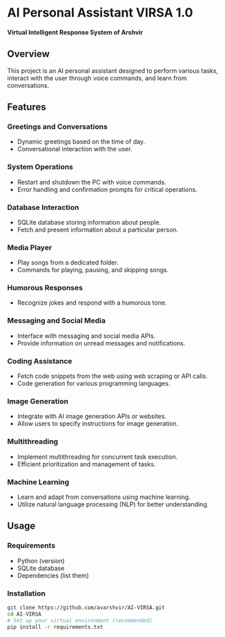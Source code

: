 # AI Personal Assistant VIRSA 1.0
#### Virtual Intelligent Response System of Arshvir

## Overview

This project is an AI personal assistant designed to perform various tasks, interact with the user through voice commands, and learn from conversations.

## Features

### Greetings and Conversations

- Dynamic greetings based on the time of day.
- Conversational interaction with the user.

### System Operations

- Restart and shutdown the PC with voice commands.
- Error handling and confirmation prompts for critical operations.

### Database Interaction

- SQLite database storing information about people.
- Fetch and present information about a particular person.

### Media Player

- Play songs from a dedicated folder.
- Commands for playing, pausing, and skipping songs.

### Humorous Responses

- Recognize jokes and respond with a humorous tone.

### Messaging and Social Media

- Interface with messaging and social media APIs.
- Provide information on unread messages and notifications.

### Coding Assistance

- Fetch code snippets from the web using web scraping or API calls.
- Code generation for various programming languages.

### Image Generation

- Integrate with AI image generation APIs or websites.
- Allow users to specify instructions for image generation.

### Multithreading

- Implement multithreading for concurrent task execution.
- Efficient prioritization and management of tasks.

### Machine Learning

- Learn and adapt from conversations using machine learning.
- Utilize natural language processing (NLP) for better understanding.

## Usage

### Requirements

- Python (version)
- SQLite database
- Dependencies (list them)

### Installation

```bash
git clone https://github.com/avarshvir/AI-VIRSA.git
cd AI-VIRSA
# Set up your virtual environment (recommended)
pip install -r requirements.txt
